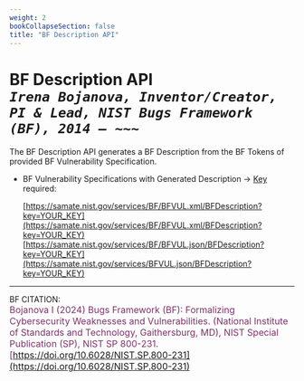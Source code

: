 ```yaml
---
weight: 2
bookCollapseSection: false
title: "BF Description API"
---
```


<!-- Google tag (gtag.js) -->
<script async src="https://www.googletagmanager.com/gtag/js?id=G-PJ364XPP9F"></script>
<script>
  window.dataLayer = window.dataLayer || [];
  function gtag(){dataLayer.push(arguments);}
  gtag('js', new Date());

  gtag('config', 'G-PJ364XPP9F');
</script>

# BF Description API <br/> _`Irena Bojanova, Inventor/Creator, PI & Lead, NIST Bugs Framework (BF), 2014 – ~~~`_

The BF Description API generates a BF Description from the BF Tokens of provided BF Vulnerability Specification. 

- BF Vulnerability Specifications with Generated Description &rarr; [Key](https://forms.gle/SRZyva5Vn1i4dQQ2A) required:

  [https://samate.nist.gov/services/BF/BFVUL.xml/BFDescription?key=YOUR_KEY](https://samate.nist.gov/services/BF/BFVUL.xml/BFDescription?key=YOUR_KEY)<br/>
  [https://samate.nist.gov/services/BF/BFVUL.json/BFDescription?key=YOUR_KEY](https://samate.nist.gov/services/BFVUL.json/BFDescription?key=YOUR_KEY)

_________________________________

BF CITATION: <br/>
<l style="font-size: 16px; color: #7D3368"> Bojanova I (2024) Bugs Framework (BF): Formalizing Cybersecurity Weaknesses and Vulnerabilities. (National Institute of Standards and Technology, Gaithersburg, MD), NIST Special Publication (SP), NIST SP 800-231. [https://doi.org/10.6028/NIST.SP.800-231](https://doi.org/10.6028/NIST.SP.800-231)</l>  <br/>